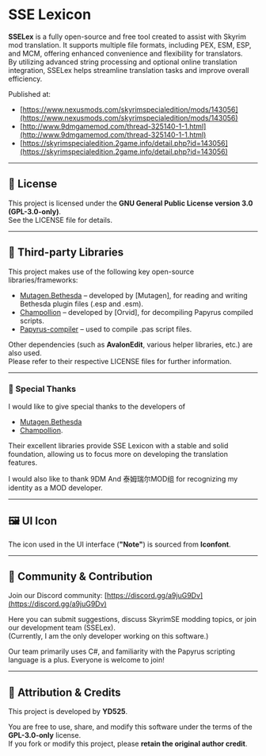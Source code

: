 # SSE Lexicon

**SSELex** is a fully open-source and free tool created to assist with Skyrim mod translation. It supports multiple file formats, including PEX, ESM, ESP, and MCM, offering enhanced convenience and flexibility for translators.  
By utilizing advanced string processing and optional online translation integration, SSELex helps streamline translation tasks and improve overall efficiency.  

Published at:  
- [https://www.nexusmods.com/skyrimspecialedition/mods/143056](https://www.nexusmods.com/skyrimspecialedition/mods/143056)  
- [http://www.9dmgamemod.com/thread-325140-1-1.html](http://www.9dmgamemod.com/thread-325140-1-1.html)  
- [https://skyrimspecialedition.2game.info/detail.php?id=143056](https://skyrimspecialedition.2game.info/detail.php?id=143056)
---

## 📄 License

This project is licensed under the **GNU General Public License version 3.0 (GPL-3.0-only)**.  
See the LICENSE file for details.

---

## 🧩 Third-party Libraries

This project makes use of the following key open-source libraries/frameworks:

- [Mutagen.Bethesda](https://github.com/Mutagen-Modding/Mutagen) – developed by [Mutagen], for reading and writing Bethesda plugin files (.esp and .esm).  
- [Champollion](https://github.com/Orvid/Champollion) – developed by [Orvid], for decompiling Papyrus compiled scripts.  
- [Papyrus-compiler](https://github.com/russo-2025/papyrus-compiler) – used to compile .pas script files.

Other dependencies (such as **AvalonEdit**, various helper libraries, etc.) are also used.  
Please refer to their respective LICENSE files for further information.

---

### 🙏 Special Thanks

I would like to give special thanks to the developers of  
- [Mutagen.Bethesda](https://github.com/Mutagen-Modding/Mutagen)  
- [Champollion](https://github.com/Orvid/Champollion).  

Their excellent libraries provide SSE Lexicon with a stable and solid foundation, allowing us to focus more on developing the translation features.

I would also like to thank 9DM And 泰姆瑞尔MOD组 for recognizing my identity as a MOD developer.

---

## 🖼️ UI Icon

The icon used in the UI interface (**"Note"**) is sourced from **Iconfont**.

---

## 💬 Community & Contribution

Join our Discord community: [https://discord.gg/a9juG9Dv](https://discord.gg/a9juG9Dv)  

Here you can submit suggestions, discuss SkyrimSE modding topics, or join our development team (SSELex).  
(Currently, I am the only developer working on this software.)  

Our team primarily uses C#, and familiarity with the Papyrus scripting language is a plus. Everyone is welcome to join!

---

## 🙏 Attribution & Credits

This project is developed by **YD525**.

You are free to use, share, and modify this software under the terms of the **GPL-3.0-only** license.  
If you fork or modify this project, please **retain the original author credit**.